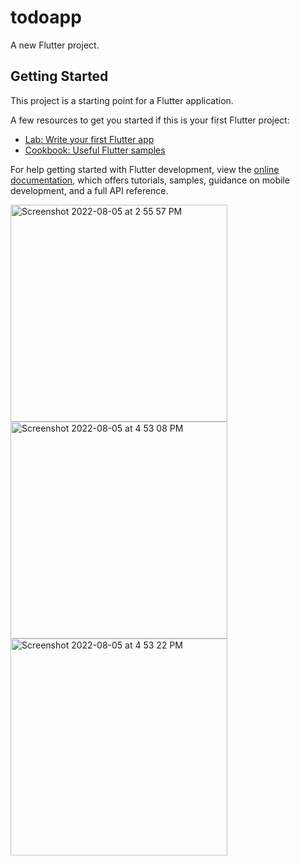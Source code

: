 # todoapp

A new Flutter project.

## Getting Started

This project is a starting point for a Flutter application.

A few resources to get you started if this is your first Flutter project:

- [Lab: Write your first Flutter app](https://docs.flutter.dev/get-started/codelab)
- [Cookbook: Useful Flutter samples](https://docs.flutter.dev/cookbook)

For help getting started with Flutter development, view the
[online documentation](https://docs.flutter.dev/), which offers tutorials,
samples, guidance on mobile development, and a full API reference.




<img width="347" alt="Screenshot 2022-08-05 at 2 55 57 PM" src="https://user-images.githubusercontent.com/90485362/183072195-d1aa7037-95b3-4880-a451-6f8ae658f5f9.png">
<img width="347" alt="Screenshot 2022-08-05 at 4 53 08 PM" src="https://user-images.githubusercontent.com/90485362/183072215-f6882756-49cb-4491-8c83-a4674ee50cba.png">
<img width="347" alt="Screenshot 2022-08-05 at 4 53 22 PM" src="https://user-images.githubusercontent.com/90485362/183072225-fc92d448-0332-4b51-b759-644c3e6f751c.png">
